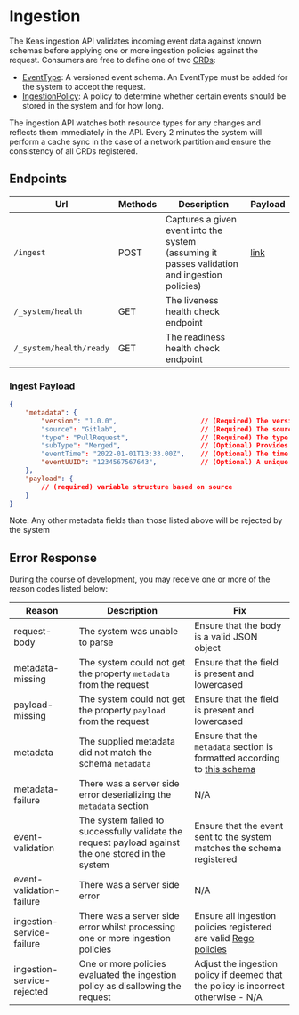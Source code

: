 # Ingestion

The Keas ingestion API validates incoming event data against known schemas before applying one or more ingestion policies against the request. Consumers are free to define one of two [CRDs](github.com/projectkeas/crds):

- [EventType](https://github.com/projectkeas/crds/blob/main/manifests/keas.io_eventtypes.yaml): A versioned event schema. An EventType must be added for the system to accept the request.
- [IngestionPolicy](https://github.com/projectkeas/crds/blob/main/manifests/keas.io_ingestionpolicies.yaml): A policy to determine whether certain events should be stored in the system and for how long.

The ingestion API watches both resource types for any changes and reflects them immediately in the API. Every 2 minutes the system will perform a cache sync in the case of a network partition and ensure the consistency of all CRDs registered.

## Endpoints

|Url|Methods|Description|Payload|
|---|---|---|---|
|`/ingest`|POST|Captures a given event into the system (assuming it passes validation and ingestion policies)|[link](#ingest-payload)|
|`/_system/health`|GET|The liveness health check endpoint||
|`/_system/health/ready`|GET|The readiness health check endpoint||

### Ingest Payload

```json
{
    "metadata": {
        "version": "1.0.0",                     // (Required) The version of the schema. Format: <major>.<minor>.<version>
        "source": "Gitlab",                     // (Required) The source of the event. Format: ^[A-z\-]{3,63}$
        "type": "PullRequest",                  // (Required) The type of the event received. Format: ^[A-z\-]{3,63}$
        "subType": "Merged",                    // (Optional) Provides further classification of the eventType field. Format: 
        "eventTime": "2022-01-01T13:33.00Z",    // (Optional) The time the event occurred at the source. ISO-8601 formatted string, defaults to utc now
        "eventUUID": "1234567567643",           // (Optional) A unique identifier of the event, usually coming from the source system
    },
    "payload": {
        // (required) variable structure based on source
    }
}
```

Note: Any other metadata fields than those listed above will be rejected by the system

## Error Response

During the course of development, you may receive one or more of the reason codes listed below:

|Reason|Description|Fix|
|---|---|---|
|request-body|The system was unable to parse|Ensure that the body is a valid JSON object|
|metadata-missing|The system could not get the property `metadata` from the request|Ensure that the field is present and lowercased|
|payload-missing|The system could not get the property `payload` from the request|Ensure that the field is present and lowercased|
|metadata|The supplied metadata did not match the schema `metadata`|Ensure that the `metadata` section is formatted according to [this schema](https://github.com/projectkeas/ingestion/blob/e1c07265b7799cebf47f5c296f4f149b6b5372fa/handlers/ingestionHandler/handler.go#L20-L54)|
|metadata-failure|There was a server side error deserializing the `metadata` section|N/A|
|event-validation|The system failed to successfully validate the request payload against the one stored in the system|Ensure that the event sent to the system matches the schema registered|
|event-validation-failure|There was a server side error |N/A|
|ingestion-service-failure|There was a server side error whilst processing one or more ingestion policies|Ensure all ingestion policies registered are valid [Rego policies](https://www.openpolicyagent.org/docs/latest/policy-language/)|
|ingestion-service-rejected|One or more policies evaluated the ingestion policy as disallowing the request|Adjust the ingestion policy if deemed that the policy is incorrect otherwise - N/A|
